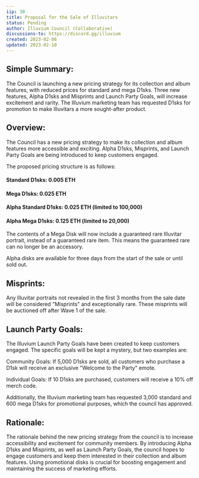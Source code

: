 ```yaml
---
iip: 30
title: Proposal for the Sale of Illuvitars
status: Pending
author: Illuvium Council (Collaborative)
discussions-to: https://discord.gg/illuvium
created: 2023-02-06
updated: 2023-02-10
---
```


## Simple Summary:

The Council is launching a new pricing strategy for its collection and album features, with reduced prices for standard and mega D1sks. Three new features, Alpha D1sks and Misprints and Launch Party Goals, will increase excitement and rarity. The Illuvium marketing team has requested D1sks for promotion to make Illuvitars a more sought-after product.

## Overview:

The Council has a new pricing strategy to make its collection and album features more accessible and exciting. Alpha D1sks, Misprints, and Launch Party Goals are being introduced to keep customers engaged.

The proposed pricing structure is as follows:

#### Standard D1sks: 0.005 ETH
#### Mega D1sks: 0.025 ETH

#### Alpha Standard D1sks: 0.025 ETH (limited to 100,000)
#### Alpha Mega D1sks: 0.125 ETH (limited to 20,000)

The contents of a Mega Disk will now include a guaranteed rare Illuvitar portrait, instead of a guaranteed rare item. This means the guaranteed rare can no longer be an accessory.

Alpha disks are available for three days from the start of the sale or until sold out.

## Misprints: 

Any Illuvitar portraits not revealed in the first 3 months from the sale date will be considered "Misprints" and exceptionally rare. These misprints will be auctioned off after Wave 1 of the sale.

## Launch Party Goals: 
The Illuvium Launch Party Goals have been created to keep customers engaged. The specific goals will be kept a mystery, but two examples are:

Community Goals: If 5,000 D1sks are sold, all customers who purchase a D1sk will receive an exclusive "Welcome to the Party" emote.

Individual Goals: If 10 D1sks are purchased, customers will receive a 10% off merch code.

Additionally, the Illuvium marketing team has requested 3,000 standard and 600 mega D1sks for promotional purposes, which the council has approved.

## Rationale:

The rationale behind the new pricing strategy from the council is to increase accessibility and excitement for community members. By introducing Alpha D1sks and Misprints, as well as Launch Party Goals, the council hopes to engage customers and keep them interested in their collection and album features. Using promotional disks is crucial for boosting engagement and maintaining the success of marketing efforts.
